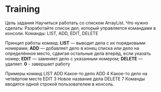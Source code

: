 # Training
Цель задания
Научиться работать со списком ArrayList. 
Что нужно сделать: 
Разработайте список дел, который управляется командами в консоли. Команды: LIST, ADD, EDIT, DELETE

Принцип работы команд:
**LIST** — выводит дела с их порядковыми номерами;
**ADD** — добавляет дело в конец списка или дело на определённое место, сдвигая остальные дела вперёд, если указать номер; 
**EDIT** — заменяет дело с указанным номером;
**DELETE** — удаляет.
**0** - завершает работу	

Примеры команд
LIST
ADD Какое-то дело
ADD 4 Какое-то дело на четвёртом месте
EDIT 3 Новое название дела
DELETE 7 
Команды вводятся одной строкой пользователем в консоль.
